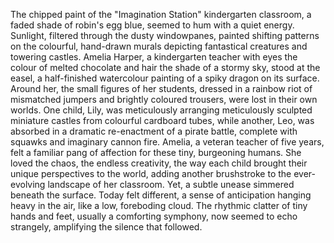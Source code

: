 The chipped paint of the "Imagination Station" kindergarten classroom, a faded shade of robin's egg blue, seemed to hum with a quiet energy.  Sunlight, filtered through the dusty windowpanes, painted shifting patterns on the colourful, hand-drawn murals depicting fantastical creatures and towering castles.  Amelia  Harper, a kindergarten teacher with eyes the colour of melted chocolate and hair the shade of a stormy sky, stood at the easel, a half-finished watercolour painting of a spiky dragon on its surface.  Around her, the small figures of her students, dressed in a rainbow riot of mismatched jumpers and brightly coloured trousers, were lost in their own worlds.  One child, Lily, was meticulously arranging meticulously sculpted miniature castles from colourful cardboard tubes, while another, Leo, was absorbed in a dramatic re-enactment of a pirate battle, complete with squawks and imaginary cannon fire.
Amelia, a veteran teacher of five years, felt a familiar pang of affection for these tiny, burgeoning humans.  She loved the chaos, the endless creativity, the way each child brought their unique perspectives to the world, adding another brushstroke to the ever-evolving landscape of her classroom. Yet, a subtle unease simmered beneath the surface.  Today felt different, a sense of anticipation hanging heavy in the air, like a low, foreboding cloud.  The rhythmic clatter of tiny hands and feet, usually a comforting symphony, now seemed to echo strangely, amplifying the silence that followed.
